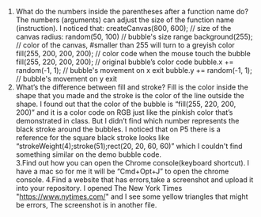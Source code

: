 1. What do the numbers inside the parentheses after a function name do?
The numbers (arguments) can adjust the size of the function name (instruction). I noticed that:
createCanvas(800, 600); // size of the canvas
radius: random(50, 100) // bubble's size range 
background(255); // color of the canvas, #smaller than 255 will turn to a greyish color
fill(255, 200, 200, 200); // color code when the mouse touch the bubble
fill(255, 220, 200, 200); // original bubble’s color code 
bubble.x += random(-1, 1); // bubble's movement on x exit
bubble.y += random(-1, 1); // bubble's movement on y exit
2. What’s the difference between fill and stroke?
Fill is the color inside the shape that you made and the stroke is the color of the line outside the shape. 
I found out that the color of the bubble is “fill(255, 220, 200, 200)” 
and it is a color code on RGB just like the pinkish color that’s demonstrated in class. 
But I didn’t find which number represents the black stroke around the bubbles. 
I noticed that on P5 there is a reference for the square black stroke looks like 
“strokeWeight(4);stroke(51);rect(20, 20, 60, 60)” which I couldn't find something similar on the demo bubble code.   
3.Find out how you can open the Chrome console(keyboard shortcut).
I have a mac so for me it will be “Cmd+Opt+J” to open the chrome console. 
4.Find a website that has errors,take a screenshot and upload it into your repository.
I opened The New York Times "https://www.nytimes.com/" and I see some yellow triangles that might be errors,
The screenshot is in another file.
